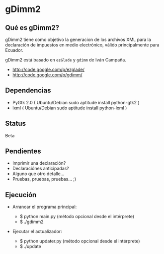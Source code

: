 gDimm2
======

Qué es gDimm2?
--------------

gDimm2 tiene como objetivo la generacion de los archivos XML para la 
declaración de impuestos en medio electrónico, válido principalmente 
para Ecuador.

gDimm2 está basado en `ezGlade` y `gdimm` de Iván Campaña.

- http://code.google.com/p/ezglade/
- http://code.google.com/p/gdimm/

Dependencias
------------

- PyGtk 2.0 ( Ubuntu/Debian sudo aptitude install python-gtk2 )
- lxml ( Ubuntu/Debian sudo aptitude install python-lxml )

Status
------

Beta

Pendientes
----------

- Imprimir una declaración?
- Declaraciónes anticipadas?
- Alguno que otro detalle...
- Pruebas, pruebas, pruebas... ;)

Ejecución
---------

- Arrancar el programa principal:
  - $ python main.py (método opcional desde el intérprete)
  - $ ./gdimm2

- Ejecutar el actualizador:
  - $ python updater.py (método opcional desde el intérprete)
  - $ ./update

